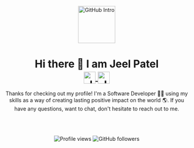 <!--
**Devjeel/Devjeel** is a ✨ _special_ ✨ repository because its `README.md` (this file) appears on your GitHub profile.

Here are some ideas to get you started:

- 🔭 I’m currently working on ...
- 🌱 I’m currently learning ...
- 👯 I’m looking to collaborate on ...
- 🤔 I’m looking for help with ...
- 💬 Ask me about ...
- 📫 How to reach me: ...
- 😄 Pronouns: ...
- ⚡ Fun fact: ...
-->

<p align="center">
  <img width="100px" src="https://res.cloudinary.com/anuraghazra/image/upload/v1594908242/logo_ccswme.svg" align="center" alt="GitHub Intro" />
</p>
<h1 align="center">Hi there 👋 I am Jeel Patel
  <br>
<a href="https://www.linkedin.com/in/devjeel/" target="_blank">
  <img align="center" alt="Jeel @LinkedIn" width="32px" src="https://cdn.jsdelivr.net/npm/simple-icons@v4/icons/linkedin.svg"/>
</a>
  <a href="mailto:jeelhp02@gmail.com" target="_blank">
  <img align="center" alt="Jeel @Mail" width="32px" src="https://cdn.jsdelivr.net/npm/simple-icons@v4/icons/gmail.svg" />
</a>
</h1>

<p align="center">
Thanks for checking out my profile! I'm a Software Developer 🧑‍💻 using my skills as a way of creating lasting positive impact on the world 🌎. If you have any questions, want to chat, don't hesitate to reach out to me.
</p>

<br>
<br>

<p align="center">
<img align="center" alt="Profile views" src="https://komarev.com/ghpvc/?username=Devjeel&style=flat-square&color=green" />
<img align="center" alt="GitHub followers" src="https://img.shields.io/github/followers/Devjeel.svg?style=social&label=Follow&maxAge=2592000)](https://github.com/Devjeel?tab=followers" />
</p>
